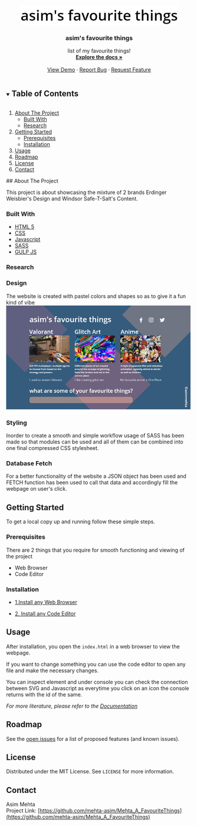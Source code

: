 <!-- PROJECT LOGO -->
<br />
<p align="center">
  <a href="https://github.com/mehta-asim/Mehta_A_FavouriteThings">
    <img src="images/logo.png" alt="Logo" width="427" height="53">
  </a>

  <h3 align="center">asim's favourite things</h3>

  <p align="center">
    list of my favourite things!
    <br />
    <a href="https://github.com/mehta-asim/Mehta_A_FavouriteThings"><strong>Explore the docs »</strong></a>
    <br />
    <br />
    <a href="https://github.com/mehta-asim/Mehta_A_FavouriteThings">View Demo</a>
    ·
    <a href="https://github.com/mehta-asim/Mehta_A_FavouriteThings/issues">Report Bug</a>
    ·
    <a href="https://github.com/mehta-asim/Mehta_A_FavouriteThings/issues">Request Feature</a>
  </p>
</p>

<!-- TABLE OF CONTENTS -->
<details open="open">
  <summary><h2 style="display: inline-block">Table of Contents</h2></summary>
  <ol>
    <li>
      <a href="#about-the-project">About The Project</a>
      <ul>
        <li><a href="#built-with">Built With</a></li>
        <li><a href="research">Research</a></li>
      </ul>
    </li>
    <li>
      <a href="#getting-started">Getting Started</a>
      <ul>
        <li><a href="#prerequisites">Prerequisites</a></li>
        <li><a href="#installation">Installation</a></li>
      </ul>
    </li>
    <li><a href="#usage">Usage</a></li>
    <li><a href="#roadmap">Roadmap</a></li>
    <li><a href="#license">License</a></li>
    <li><a href="#contact">Contact</a></li>
  </ol>
</details>
## About The Project

This project is about showcasing the mixture of 2 brands Erdinger Weisbier's Design and Windsor Safe-T-Salt's Content.

### Built With

- [HTML 5](https://www.w3.org/TR/2008/WD-html5-20080122/)
- [CSS](https://www.w3.org/Style/CSS/Overview.en.html)
- [Javascript](https://www.w3schools.com/js/DEFAULT.asp)
- [SASS](https://sass-lang.com/)
- [GULP JS](https://gulpjs.com/)

### Research

<h3>Design</h3>
The website is created with pastel colors and shapes so as to give it a fun kind of vibe<br>
<img src="images/web.jpg" width="500">
<br>

<h3>Styling</h3>
Inorder to create a smooth and simple workflow usage of SASS has been made so that modules can be used and all of them can be combined into one final compressed CSS stylesheet.

<h3>Database Fetch</h3>
For a better functionality of the website a JSON object has been used and FETCH function has been used to call that data and accordingly fill the webpage on user's click.

<!-- GETTING STARTED -->

## Getting Started

To get a local copy up and running follow these simple steps.

### Prerequisites

There are 2 things that you require for smooth functioning and viewing of the project<br>

<ul>
  <li>Web Browser</li>
  <li>Code Editor</li>
</ul>

### Installation

- [1.Install any Web Browser](https://www.google.com/search?q=download-web-browser)

- [2. Install any Code Editor](https://www.google.com/search?q=download-code-editor)

<!-- USAGE EXAMPLES -->

## Usage

After installation, you open the <code>index.html</code> in a web browser to view the webpage.

If you want to change something you can use the code editor to open any file and make the necessary changes.

You can inspect element and under console you can check the connection between SVG and Javascript as everytime you click on an icon the console returns with the id of the same.

_For more literature, please refer to the [Documentation](https://www.w3schools.com/html/html_editors.asp)_

<!-- ROADMAP -->

## Roadmap

See the [open issues](https://github.com/mehta-asim/Mehta_A_FavouriteThings/issues) for a list of proposed features (and known issues).

<!-- LICENSE -->

## License

Distributed under the MIT License. See `LICENSE` for more information.

<!-- CONTACT -->

## Contact

Asim Mehta<br>
Project Link: [https://github.com/mehta-asim/Mehta_A_FavouriteThings](https://github.com/mehta-asim/Mehta_A_FavouriteThings)
